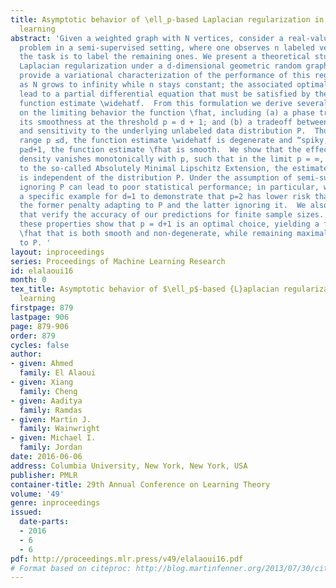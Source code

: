 ```yaml
---
title: Asymptotic behavior of \ell_p-based Laplacian regularization in semi-supervised
  learning
abstract: 'Given a weighted graph with N vertices, consider a real-valued regression
  problem in a semi-supervised setting, where one observes n labeled vertices, and
  the task is to label the remaining ones. We present a theoretical study of \ell_p-based
  Laplacian regularization under a d-dimensional geometric random graph model. We
  provide a variational characterization of the performance of this regularized learner
  as N grows to infinity while n stays constant; the associated optimality conditions
  lead to a partial differential equation that must be satisfied by the associated
  function estimate \widehatf.  From this formulation we derive several predictions
  on the limiting behavior the function \fhat, including (a) a phase transition in
  its smoothness at the threshold p = d + 1; and (b) a tradeoff between smoothness
  and sensitivity to the underlying unlabeled data distribution P.  Thus, over the
  range p ≤d, the function estimate \widehatf is degenerate and “spiky,” whereas for
  p≥d+1, the function estimate \fhat is smooth.  We show that the effect of the underlying
  density vanishes monotonically with p, such that in the limit p = ∞, corresponding
  to the so-called Absolutely Minimal Lipschitz Extension, the estimate \widehatf
  is independent of the distribution P. Under the assumption of semi-supervised smoothness,
  ignoring P can lead to poor statistical performance; in particular, we construct
  a specific example for d=1 to demonstrate that p=2 has lower risk than p=∞due to
  the former penalty adapting to P and the latter ignoring it.  We also provide simulations
  that verify the accuracy of our predictions for finite sample sizes.  Together,
  these properties show that p = d+1 is an optimal choice, yielding a function estimate
  \fhat that is both smooth and non-degenerate, while remaining maximally sensitive
  to P. '
layout: inproceedings
series: Proceedings of Machine Learning Research
id: elalaoui16
month: 0
tex_title: Asymptotic behavior of $\ell_p$-based {L}aplacian regularization in semi-supervised
  learning
firstpage: 879
lastpage: 906
page: 879-906
order: 879
cycles: false
author:
- given: Ahmed
  family: El Alaoui
- given: Xiang
  family: Cheng
- given: Aaditya
  family: Ramdas
- given: Martin J.
  family: Wainwright
- given: Michael I.
  family: Jordan
date: 2016-06-06
address: Columbia University, New York, New York, USA
publisher: PMLR
container-title: 29th Annual Conference on Learning Theory
volume: '49'
genre: inproceedings
issued:
  date-parts:
  - 2016
  - 6
  - 6
pdf: http://proceedings.mlr.press/v49/elalaoui16.pdf
# Format based on citeproc: http://blog.martinfenner.org/2013/07/30/citeproc-yaml-for-bibliographies/
---
```

